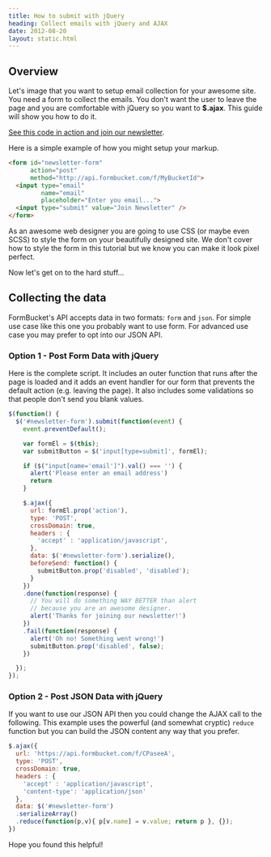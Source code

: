 ```yaml
---
title: How to submit with jQuery
heading: Collect emails with jQuery and AJAX
date: 2012-08-20
layout: static.html
---
```

## Overview

Let's image that you want to setup email collection for your awesome site. You need a form to collect the emails. You don't want the user to leave the page and you are comfortable with jQuery so you want to **$.ajax**. This guide will show you how to do it.

[See this code in action and join our newsletter](/newsletter/).

Here is a simple example of how you might setup your markup.

```html
<form id="newsletter-form"
      action="post"
      method="http://api.formbucket.com/f/MyBucketId">
  <input type="email"
         name="email"
         placeholder="Enter you email...">
  <input type="submit" value="Join Newsletter" />
</form>
```

As an awesome web designer you are going to use CSS (or maybe even SCSS) to style the form on your beautifully designed site. We don't cover how to style the form in this tutorial but we know you can make it look pixel perfect.

Now let's get on to the hard stuff...

## Collecting the data

FormBucket's API accepts data in two formats: `form` and `json`. For simple use case like this one you probably want to use form. For advanced use case you may prefer to opt into our JSON API.

### Option 1 - Post Form Data with jQuery

Here is the complete script. It includes an outer function that runs after the
page is loaded and it adds an event handler for our form that prevents the default
action (e.g. leaving the page). It also includes some validations so that people
don't send you blank values.

```js
$(function() {
  $('#newsletter-form').submit(function(event) {
    event.preventDefault();

    var formEl = $(this);
    var submitButton = $('input[type=submit]', formEl);

    if ($("input[name='email']").val() === '') {
      alert('Please enter an email address')
      return
    }

    $.ajax({
      url: formEl.prop('action'),
      type: 'POST',
      crossDomain: true,
      headers : {
        'accept' : 'application/javascript',
      },
      data: $('#newsletter-form').serialize(),
      beforeSend: function() {
        submitButton.prop('disabled', 'disabled');
      }
    })
    .done(function(response) {
      // You will do something WAY BETTER than alert
      // because you are an awesome designer.
      alert('Thanks for joining our newsletter!')
    })
    .fail(function(response) {
      alert('Oh no! Something went wrong!')
      submitButton.prop('disabled', false);
    })

  });
});
```

### Option 2 - Post JSON Data with jQuery

If you want to use our JSON API then you could change the AJAX call to the following. This example uses the powerful (and somewhat cryptic) `reduce` function but you can build the JSON content any way that you prefer.

```js
$.ajax({
  url: 'https://api.formbucket.com/f/CPaseeA',
  type: 'POST',
  crossDomain: true,
  headers : {
    'accept' : 'application/javascript',
    'content-type': 'application/json'
  },
  data: $('#newsletter-form')
  .serializeArray()
  .reduce(function(p,v){ p[v.name] = v.value; return p }, {});
})
```

Hope you found this helpful!
